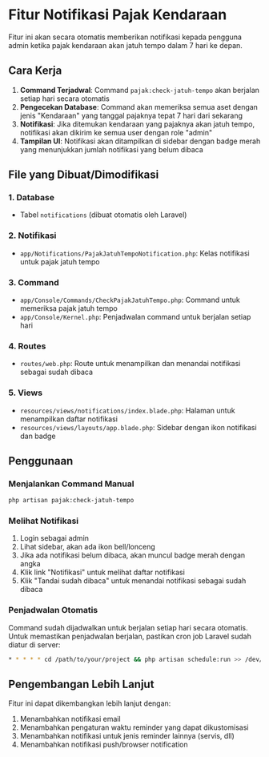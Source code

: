 # Fitur Notifikasi Pajak Kendaraan

Fitur ini akan secara otomatis memberikan notifikasi kepada pengguna admin ketika pajak kendaraan akan jatuh tempo dalam 7 hari ke depan.

## Cara Kerja

1. **Command Terjadwal**: Command `pajak:check-jatuh-tempo` akan berjalan setiap hari secara otomatis
2. **Pengecekan Database**: Command akan memeriksa semua aset dengan jenis "Kendaraan" yang tanggal pajaknya tepat 7 hari dari sekarang
3. **Notifikasi**: Jika ditemukan kendaraan yang pajaknya akan jatuh tempo, notifikasi akan dikirim ke semua user dengan role "admin"
4. **Tampilan UI**: Notifikasi akan ditampilkan di sidebar dengan badge merah yang menunjukkan jumlah notifikasi yang belum dibaca

## File yang Dibuat/Dimodifikasi

### 1. Database
- Tabel `notifications` (dibuat otomatis oleh Laravel)

### 2. Notifikasi
- `app/Notifications/PajakJatuhTempoNotification.php`: Kelas notifikasi untuk pajak jatuh tempo

### 3. Command
- `app/Console/Commands/CheckPajakJatuhTempo.php`: Command untuk memeriksa pajak jatuh tempo
- `app/Console/Kernel.php`: Penjadwalan command untuk berjalan setiap hari

### 4. Routes
- `routes/web.php`: Route untuk menampilkan dan menandai notifikasi sebagai sudah dibaca

### 5. Views
- `resources/views/notifications/index.blade.php`: Halaman untuk menampilkan daftar notifikasi
- `resources/views/layouts/app.blade.php`: Sidebar dengan ikon notifikasi dan badge

## Penggunaan

### Menjalankan Command Manual
```bash
php artisan pajak:check-jatuh-tempo
```

### Melihat Notifikasi
1. Login sebagai admin
2. Lihat sidebar, akan ada ikon bell/lonceng
3. Jika ada notifikasi belum dibaca, akan muncul badge merah dengan angka
4. Klik link "Notifikasi" untuk melihat daftar notifikasi
5. Klik "Tandai sudah dibaca" untuk menandai notifikasi sebagai sudah dibaca

### Penjadwalan Otomatis
Command sudah dijadwalkan untuk berjalan setiap hari secara otomatis. Untuk memastikan penjadwalan berjalan, pastikan cron job Laravel sudah diatur di server:

```bash
* * * * * cd /path/to/your/project && php artisan schedule:run >> /dev/null 2>&1
```

## Pengembangan Lebih Lanjut

Fitur ini dapat dikembangkan lebih lanjut dengan:
1. Menambahkan notifikasi email
2. Menambahkan pengaturan waktu reminder yang dapat dikustomisasi
3. Menambahkan notifikasi untuk jenis reminder lainnya (servis, dll)
4. Menambahkan notifikasi push/browser notification
